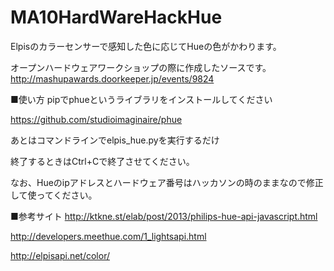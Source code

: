 MA10HardWareHackHue
===================

Elpisのカラーセンサーで感知した色に応じてHueの色がかわります。

オープンハードウェアワークショップの際に作成したソースです。
http://mashupawards.doorkeeper.jp/events/9824

■使い方
pipでphueというライブラリをインストールしてください

https://github.com/studioimaginaire/phue

あとはコマンドラインでelpis_hue.pyを実行するだけ

終了するときはCtrl+Cで終了させてください。

なお、Hueのipアドレスとハードウェア番号はハッカソンの時のままなので修正して使ってください。

■参考サイト
http://ktkne.st/elab/post/2013/philips-hue-api-javascript.html

http://developers.meethue.com/1_lightsapi.html

http://elpisapi.net/color/

